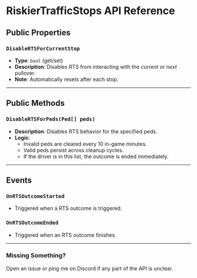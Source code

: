 # RiskierTrafficStops API Reference

## Public Properties

### `DisableRTSForCurrentStop`
- **Type**: `bool` (get/set)
- **Description**: Disables RTS from interacting with the *current or next* pullover.
- **Note**: Automatically resets after each stop.

---

## Public Methods

### `DisableRTSForPeds(Ped[] peds)`
- **Description**: Disables RTS behavior for the specified peds.
- **Logic**:
  - Invalid peds are cleared every 10 in-game minutes.
  - Valid peds persist across cleanup cycles.
  - If the driver is in this list, the outcome is ended immediately.

---

## Events

### `OnRTSOutcomeStarted`
- Triggered when a RTS outcome is triggered.

### `OnRTSOutcomeEnded`
- Triggered when an RTS outcome finishes.

---

### Missing Something?

Open an issue or ping me on Discord if any part of the API is unclear.
